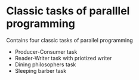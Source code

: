 # Classic tasks of paralllel programming
Contains four classic tasks of parallel programming

* Producer-Consumer task
* Reader-Writer task with priotized writer
* Dining philosophers task
* Sleeping barber task
